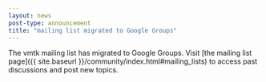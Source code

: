 ```yaml
---
layout: news
post-type: announcement
title: "mailing list migrated to Google Groups"
---
```


The vmtk mailing list has migrated to Google Groups. Visit [the mailing list page]({{ site.baseurl }}/community/index.html#mailing_lists) to access past discussions and post new topics.

<!--break-->